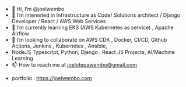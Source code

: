 - 👋 Hi, I’m @joelwembo
- 👀 I’m interested in Infrastructure as Code/ Solutions architect / Django Developer / React / AWS Web Services
- 🌱 I’m currently learning EKS (AWS Kubernetes as service) , Apache Airflow
- 💞️ I’m looking to collaborate on AWS CDK , Docker, CI/CD, Github Actions, Jenkins , Kubernetes , Ansible,
-  NodeJS Typescript, Python, Django , React JS Projects, AI/Machine Learning
- 📫 How to reach me at joelotepawembo@gmail.com

<!---
joelwembo/joelwembo I am Joel Otepa Wembo Cloud platform solutions architect consultant offering an immense experience, diligent, intelligent and critical
technical skills to companies such as Dell, Apple Inc, UBA Bank, BIAO Bank France, Equity Bank, Sanmina SCI
and more. I specialize in building applications for financial, IT, and Security Software as services solutions using
AWS, Kubernetes, Docker, Python, Django, Terraform, SQL, Jenkins and NodeJS. I have achieved works in
both back-end, front-end and devops for commercial banking, Brokerage Firms, Investment Banking, Insurances
and blockchain; creating mobile apps, API Integration, ETL pipelines, CI/CD and cloud solutions architectures.
--->
- portfolio : https://joelwembo.com
